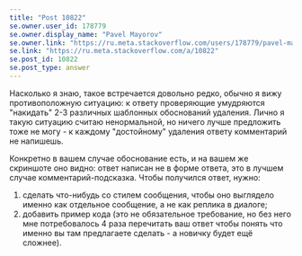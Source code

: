 ```yaml
---
title: "Post 10822"
se.owner.user_id: 178779
se.owner.display_name: "Pavel Mayorov"
se.owner.link: "https://ru.meta.stackoverflow.com/users/178779/pavel-mayorov"
se.link: "https://ru.meta.stackoverflow.com/a/10822"
se.post_id: 10822
se.post_type: answer
---
```

<p>Насколько я знаю, такое встречается довольно редко, обычно я вижу противоположную ситуацию: к ответу проверяющие умудряются &quot;накидать&quot; 2-3 различных шаблонных обоснований удаления. Лично я такую ситуацию считаю ненормальной, но ничего лучше предложить тоже не могу - к каждому &quot;достойному&quot; удаления ответу комментарий не напишешь.</p>
<p>Конкретно в вашем случае обоснование есть, и на вашем же скриншоте оно видно: ответ написан не в форме ответа, это в лучшем случае комментарий-подсказка. Чтобы получился ответ, нужно:</p>
<ol>
<li>сделать что-нибудь со стилем сообщения, чтобы оно выглядело именно как отдельное сообщение, а не как реплика в диалоге;</li>
<li>добавить пример кода (это не обязательное требование, но без него мне потребовалось 4 раза перечитать ваш ответ чтобы понять что именно вы там предлагаете сделать - а новичку будет ещё сложнее).</li>
</ol>
